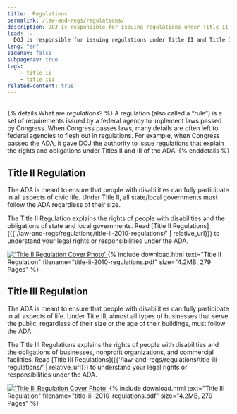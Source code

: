 ```yaml
---
title:  Regulations
permalink: /law-and-regs/regulations/
description: DOJ is responsible for issuing regulations under Title II and Title III of the Americans with Disabilities Act (ADA) that explain the rights of people with disabilities and the obligations of those covered by the laws.
lead: |-
  DOJ is responsible for issuing regulations under Title II and Title III of the Americans with Disabilities Act (ADA) that explain the rights of people with disabilities and the obligations of those covered by the laws.
lang: "en"
sidenav: false
subpagenav: true
tags:
    - title ii
    - title iii
related-content: true
---
```


<br />
{% details What are <em>regulations</em>? %}
A regulation (also called a “rule”) is a set of requirements issued by a federal agency to implement laws passed by Congress. When Congress passes laws, many details are often left to federal agencies to flesh out in regulations. For example, when Congress passed the ADA, it gave DOJ the authority to issue regulations that explain the rights and obligations under Titles II and III of the ADA.
{% enddetails %}

## Title II Regulation

The ADA is meant to ensure that people with disabilities can fully participate in all aspects of civic life. Under Title II, all state/local governments must follow the ADA regardless of their size.

The Title II Regulation explains the rights of people with disabilities and the obligations of state and local governments. Read [Title II Regulations]({{'/law-and-regs/regulations/title-ii-2010-regulations/' | relative_url}}) to understand your legal rights or responsibilities under the ADA.

<div class="standards-and-guidance"  markdown="0">
<div class="document">
<a href="{{'/law-and-regs/regulations/title-ii-2010-regulations' | relative_url}}">
<img src="{{ '/assets/images/title-ii.png' | relative_url }}" alt="'Title II Regulation Cover Photo'"/>
</a>
{% include download.html text="Title II Regulation" filename="title-ii-2010-regulations.pdf" size="4.2MB, 279 Pages" %}
</div>
</div>

## Title III Regulation

The ADA is meant to ensure that people with disabilities can fully participate in all aspects of life. Under Title III, almost all types of businesses that serve the public, regardless of their size or the age of their buildings, must follow the ADA.

The Title III Regulations explains the rights of people with disabilities and the obligations of businesses, nonprofit organizations, and commercial facilities. Read [Title III Regulations]({{'/law-and-regs/regulations/title-iii-regulations/' | relative_url}}) to understand your legal rights or responsibilities under the ADA.

<div class="standards-and-guidance"  markdown="0">
<div class="document">
<a href="{{'/law-and-regs/regulations/title-iii-regulations' | relative_url}}">
<img src="{{ '/assets/images/title-iii.png' | relative_url }}" alt="'Title III Regulation Cover Photo'"/>
</a>
{% include download.html text="Title III Regulation" filename="title-iii-2010-regulations.pdf" size="4.2MB, 279 Pages" %}
</div>
</div>